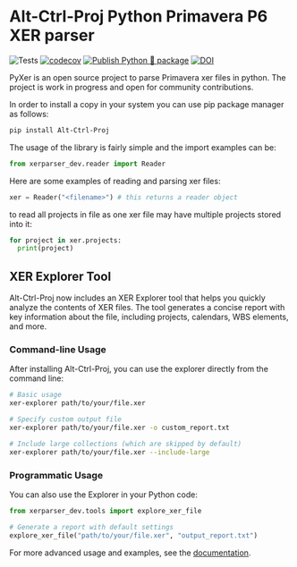 # Alt-Ctrl-Proj Python Primavera P6 XER parser

![Tests](https://github.com/osama-ata/Alt-Ctrl-Proj/actions/workflows/test.yml/badge.svg)
[![codecov](https://codecov.io/gh/osama-ata/Alt-Ctrl-Proj/branch/master/graph/badge.svg?token=YOUR-TOKEN-HERE)](https://codecov.io/gh/osama-ata/Alt-Ctrl-Proj)
[![Publish Python 🐍 package](https://github.com/osama-ata/Alt-Ctrl-Proj/actions/workflows/publish.yml/badge.svg)](https://github.com/osama-ata/Alt-Ctrl-Proj/actions/workflows/publish.yml)
[![DOI](https://zenodo.org/badge/DOI/10.5281/zenodo.15287707.svg)](https://doi.org/10.5281/zenodo.15287707)

PyXer is an open source project to parse Primavera xer files in python. The project is work in progress and open for community contributions.

In order to install a copy in your system you can use pip package manager as follows:

```bash
pip install Alt-Ctrl-Proj
```

The usage of the library is fairly simple and the import examples can be:

```python
from xerparser_dev.reader import Reader
```

Here are some examples of reading and parsing xer files:

```python
xer = Reader("<filename>") # this returns a reader object  
```

to read all projects in file as one xer file may have multiple projects stored into it:

```python
for project in xer.projects:
  print(project)
```

## XER Explorer Tool

Alt-Ctrl-Proj now includes an XER Explorer tool that helps you quickly analyze the contents of XER files. The tool generates a concise report with key information about the file, including projects, calendars, WBS elements, and more.

### Command-line Usage

After installing Alt-Ctrl-Proj, you can use the explorer directly from the command line:

```bash
# Basic usage
xer-explorer path/to/your/file.xer

# Specify custom output file
xer-explorer path/to/your/file.xer -o custom_report.txt

# Include large collections (which are skipped by default)
xer-explorer path/to/your/file.xer --include-large
```

### Programmatic Usage

You can also use the Explorer in your Python code:

```python
from xerparser_dev.tools import explore_xer_file

# Generate a report with default settings
explore_xer_file("path/to/your/file.xer", "output_report.txt")
```

For more advanced usage and examples, see the [documentation](https://alt-ctrl-proj.readthedocs.io/).
